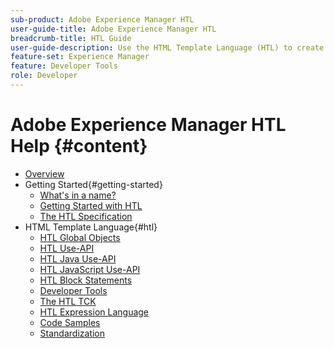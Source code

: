 ```yaml
---
sub-product: Adobe Experience Manager HTL
user-guide-title: Adobe Experience Manager HTL
breadcrumb-title: HTL Guide
user-guide-description: Use the HTML Template Language (HTL) to create an enterprise-level web framework.
feature-set: Experience Manager
feature: Developer Tools
role: Developer
---
```


# Adobe Experience Manager HTL Help {#content}

+ [Overview](overview.md)
+ Getting Started{#getting-started}
  + [What's in a name?](history.md)
  + [Getting Started with HTL](getting-started.md)
  + [The HTL Specification](htl-specification.md)
+ HTML Template Language{#htl}
  + [HTL Global Objects](global-objects.md)
  + [HTL Use-API](use-api.md)
  + [HTL Java Use-API](use-api-java.md)
  + [HTL JavaScript Use-API](use-api-javascript.md)
  + [HTL Block Statements](block-statements.md)
  + [Developer Tools](dev-tools.md)
  + [The HTL TCK](htl-tck.md)
  + [HTL Expression Language](expression-language.md)
  + [Code Samples](code-samples.md)
  + [Standardization](standardization.md)